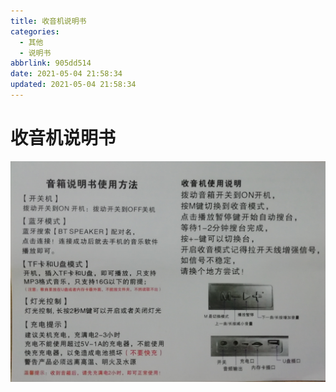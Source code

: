 ```yaml
---
title: 收音机说明书
categories:
  - 其他
  - 说明书
abbrlink: 905dd514
date: 2021-05-04 21:58:34
updated: 2021-05-04 21:58:34
---
```

<!-- Blog/Other/ProductManual/radio/ -->
# 收音机说明书
<!-- ![](https://raw.githubusercontent.com/lanlan2017/images/master/Blog/Other/ProductManual/radio/收音机说明书.jpg) -->
![说明书](https://raw.githubusercontent.com/lanlan2017/images/master/Blog/Other/ProductManual/radio/1.jpg)

<!-- ![说明书](https://raw.githubusercontent.com/lanlan2017/images/master/Blog/Programming/IDE/Idea/GlobalSearchReplacement/1.png) -->

<!-- ![这里有一张图片](https://github.com/lanlan2017/images/blob/e36bde485d54694716ffe3d4318dbd97f90f1113/Blog/Programming/IDE/Idea/GlobalSearchReplacement/1.png) -->

<!-- Blog/Programming/IDE/Idea/GlobalSearchReplacement/1.png -->